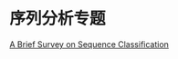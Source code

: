 # 序列分析专题

[A Brief Survey on Sequence Classification](https://www.cs.sfu.ca/~jpei/publications/Sequence%20Classification.pdf)
